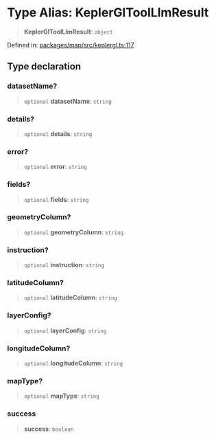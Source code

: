 # Type Alias: KeplerGlToolLlmResult

> **KeplerGlToolLlmResult**: `object`

Defined in: [packages/map/src/keplergl.ts:117](https://github.com/GeoDaCenter/openassistant/blob/2c7e2a603db0fcbd6603996e5ea15006191c5f7f/packages/map/src/keplergl.ts#L117)

## Type declaration

### datasetName?

> `optional` **datasetName**: `string`

### details?

> `optional` **details**: `string`

### error?

> `optional` **error**: `string`

### fields?

> `optional` **fields**: `string`

### geometryColumn?

> `optional` **geometryColumn**: `string`

### instruction?

> `optional` **instruction**: `string`

### latitudeColumn?

> `optional` **latitudeColumn**: `string`

### layerConfig?

> `optional` **layerConfig**: `string`

### longitudeColumn?

> `optional` **longitudeColumn**: `string`

### mapType?

> `optional` **mapType**: `string`

### success

> **success**: `boolean`

